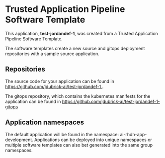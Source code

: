 # Trusted Application Pipeline Software Template

This application, **test-jordandef-1**, was created from a Trusted Application Pipeline Software Template.

The software templates create a new source and gitops deployment repositories with a sample source application. 

## Repositories

The source code for your application can be found in [https://github.com/jdubrick-ai/test-jordandef-1 ](https://github.com/jdubrick-ai/test-jordandef-1 ).
 
The gitops repository, which contains the kubernetes manifests for the application can be found in 
[https://github.com/jdubrick-ai/test-jordandef-1-gitops ](https://github.com/jdubrick-ai/test-jordandef-1-gitops ) 

## Application namespaces 

The default application will be found in the namespace: ai-rhdh-app-development. Applications can be deployed into unique namespaces or multiple software templates can also bet generated into the same group namespaces.  